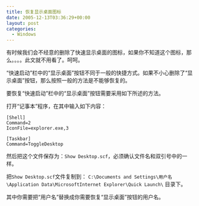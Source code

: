 ```yaml
---
title: 恢复显示桌面图标
date: 2005-12-13T03:36:29+00:00
layout: post
categories:
  - Windows
---
```


有时候我们会不经意的删除了快速显示桌面的图标，如果你不知道这个图标，那么。。。。此文就不用看了。呵呵。

“快速启动”栏中的“显示桌面”按钮不同于一般的快捷方式。如果不小心删除了“显示桌面”按钮，那么按照一般的方法是不能够恢复的。

要恢复“快速启动”栏中的“显示桌面”按钮需要采用如下所述的方法。

打开“记事本”程序，在其中输入如下内容：

```
[Shell]
Command=2
IconFile=explorer.exe,3

[Taskbar]
Command=ToggleDesktop
```

然后把这个文件保存为：`Show Desktop.scf`，必须确认文件名和双引号中的一样。

把`Show Desktop.scf`文件复制到：
`C:\Documents and Settings\用户名\Application Data\MicrosoftInternet Explorer\Quick Launch\`
目录下。

其中你需要把“用户名”替换成你需要恢复“显示桌面”按钮的用户名。